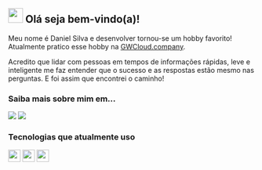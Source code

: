 ## <img src="https://raw.githubusercontent.com/iampavangandhi/iampavangandhi/master/gifs/Hi.gif" width="30px"> Olá seja bem-vindo(a)!</h2>

Meu nome é Daniel Silva e desenvolver tornou-se um hobby favorito!
Atualmente pratico esse hobby na [GWCloud.company](https://www.gwcloud.company/).

Acredito que lidar com pessoas em tempos de informações rápidas, leve e inteligente me faz entender que o sucesso e as respostas estão mesmo nas perguntas. 
E foi assim que encontrei o caminho! 

### Saiba mais sobre mim em...
  
<p align="left">
  <a href="https://www.instagram.com/daniel.dxp/" alt="Instagram">
  <img src="https://img.shields.io/badge/-Instagram-DF0174?style=for-the-badge&logo=instagram&logoColor=white&link=https:/www.instagram.com/daniel.dxp/"/></a>
  
  <a href="https://www.linkedin.com/in/daniel-silva-dxp/" alt="Linkedin">
  <img src="https://img.shields.io/badge/-Linkedin-0e76a8?style=for-the-badge&logo=Linkedin&logoColor=white&link=https:/www.linkedin.com/in/daniel-silva-dxp/" /></a>
</p>  

### Tecnologias que atualmente uso

<p align="left">
  <img src="https://img.shields.io/badge/react%20-%2320232a.svg?&style=for-the-badge&logo=react&logoColor=%2361DAFB" height="25"/>
  <img src="https://img.shields.io/badge/next%20-%2320232a.svg?&style=for-the-badge&logo=react&logoColor=%2361DAFB" height="25"/>
  <img src="https://img.shields.io/badge/typescript%20-%23007ACC.svg?&style=for-the-badge&logo=typescript&logoColor=white" height="25"/>
</p>
